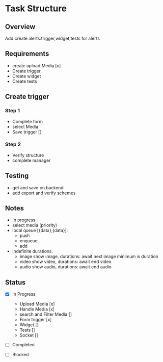 # Task Structure

## Overview
Add create alerts:trigger,widget,tests for alerts

## Requirements
- create upload Media [x]
- Create trigger
- Create widget
- Create tests

## Create trigger
### Step 1
- Complete form
- select Media
- Save trigger []

### Step 2
- Verify structure
- complete manager

## Testing
- get and save on backend
- add export and verify schemes

## Notes
- In progress
- select media (priority)
- local queue [{data},{data}]:
    - push
    - enqueue
    - add
- indefinite durations: 
    - image show image, durations: await next image minimum is duration
    - video show video, durations: await end video
    - audio show audio, durations: await end audio
## Status
- [x] In Progress
    - Upload Media [x]
    - Handle Media [x]
    - search and Filter Media []
    - Form trigger [x]
    - Widget []
    - Tests []
    - Socket []
- [ ] Completed
- [ ] Blocked

